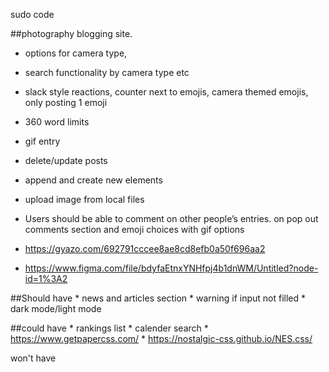 


 sudo code 
	


##photography blogging site.
* options for camera type,
* search functionality by camera type etc
* slack style reactions, counter next to emojis, camera themed emojis, only posting 1 emoji
* 360 word limits
* gif entry
* delete/update posts
* append and create new elements
* upload image from local files

* Users should be able to comment on other people’s entries. on pop out comments section and emoji choices with gif options
* https://gyazo.com/692791cccee8ae8cd8efb0a50f696aa2
* https://www.figma.com/file/bdyfaEtnxYNHfpj4b1dnWM/Untitled?node-id=1%3A2

##Should have
           * news and articles section 
           * warning if input not filled
           * dark mode/light mode



##could have
          *  rankings list
          * calender search
          *  https://www.getpapercss.com/
          *  https://nostalgic-css.github.io/NES.css/



won't have


